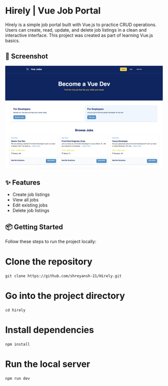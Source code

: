 # Hirely | Vue Job Portal 

Hirely is a simple job portal built with Vue.js to practice CRUD operations. Users can create, read, update, and delete job listings in a clean and interactive interface. This project was created as part of learning Vue.js basics.


## 📸 Screenshot

![Hirely Screenshot](./Screenshot.png)

## ✨ Features

- Create job listings
- View all jobs
- Edit existing jobs
- Delete job listings

## 📦 Getting Started
Follow these steps to run the project locally:


# Clone the repository
`git clone https://github.com/shreyansh-21/Hirely.git`

# Go into the project directory
`cd hirely`

# Install dependencies
`npm install`

# Run the local server
`npm run dev`
